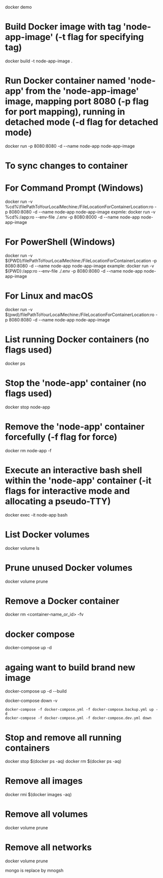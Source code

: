 docker demo

# Build Docker image with tag 'node-app-image' (-t flag for specifying tag)
docker build -t node-app-image .

# Run Docker container named 'node-app' from the 'node-app-image' image, mapping port 8080 (-p flag for port mapping), running in detached mode (-d flag for detached mode)
docker run -p 8080:8080 -d --name node-app node-app-image

# To sync changes to container
# For Command Prompt (Windows)
docker run -v %cd%\filePathToYourLocalMechine:/FileLocationForContainerLocation:ro -p 8080:8080 -d --name node-app node-app-image
expmle: docker run -v %cd%:/app:ro --env-file ./.env -p 8080:8000 -d --name node-app node-app-image

# For PowerShell (Windows)
docker run -v ${PWD}/filePathToYourLocalMechine:/FileLocationForContainerLocation -p 8080:8080 -d --name node-app node-app-image
example: docker run -v ${PWD}:/app:ro --env-file ./.env -p 8080:8080 -d --name node-app node-app-image


# For Linux and macOS
docker run -v $(pwd)/filePathToYourLocalMechine:/FileLocationForContainerLocation:ro -p 8080:8080 -d --name node-app node-app-image

# List running Docker containers (no flags used)
docker ps

# Stop the 'node-app' container (no flags used)
docker stop node-app

# Remove the 'node-app' container forcefully (-f flag for force)
docker rm node-app -f

# Execute an interactive bash shell within the 'node-app' container (-it flags for interactive mode and allocating a pseudo-TTY)
docker exec -it node-app bash

# List Docker volumes
docker volume ls

# Prune unused Docker volumes
docker volume prune

# Remove a Docker container
docker rm <container-name_or_id> -fv

# docker compose 
docker-compose up -d
# againg want to build brand new image
docker-compose up -d --build 

docker-compose down -v

    docker-compose -f docker-compose.yml -f docker-compose.backup.yml up -d
    docker-compose -f docker-compose.yml -f docker-compose.dev.yml down 


# Stop and remove all running containers
docker stop $(docker ps -aq)
docker rm $(docker ps -aq)

# Remove all images
docker rmi $(docker images -aq)

# Remove all volumes
docker volume prune

# Remove all networks
docker volume prune

mongo is replace by mnogsh

